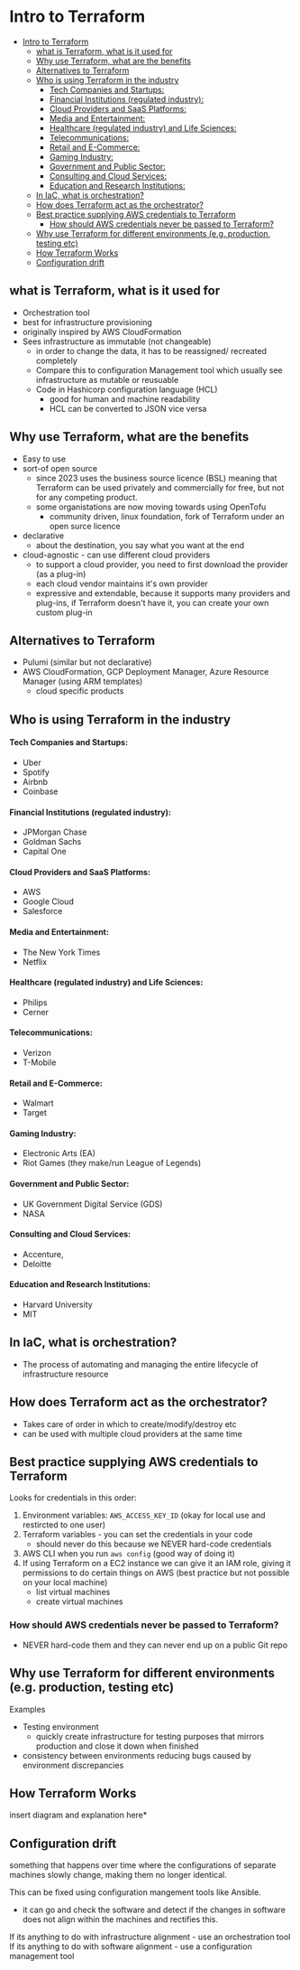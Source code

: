 # Intro to Terraform

- [Intro to Terraform](#intro-to-terraform)
  - [what is Terraform, what is it used for](#what-is-terraform-what-is-it-used-for)
  - [Why use Terraform, what are the benefits](#why-use-terraform-what-are-the-benefits)
  - [Alternatives to Terraform](#alternatives-to-terraform)
  - [Who is using Terraform in the industry](#who-is-using-terraform-in-the-industry)
      - [Tech Companies and Startups:](#tech-companies-and-startups)
      - [Financial Institutions (regulated industry):](#financial-institutions-regulated-industry)
      - [Cloud Providers and SaaS Platforms:](#cloud-providers-and-saas-platforms)
      - [Media and Entertainment:](#media-and-entertainment)
      - [Healthcare (regulated industry) and Life Sciences:](#healthcare-regulated-industry-and-life-sciences)
      - [Telecommunications:](#telecommunications)
      - [Retail and E-Commerce:](#retail-and-e-commerce)
      - [Gaming Industry:](#gaming-industry)
      - [Government and Public Sector:](#government-and-public-sector)
      - [Consulting and Cloud Services:](#consulting-and-cloud-services)
      - [Education and Research Institutions:](#education-and-research-institutions)
  - [In IaC, what is orchestration?](#in-iac-what-is-orchestration)
  - [How does Terraform act as the orchestrator?](#how-does-terraform-act-as-the-orchestrator)
  - [Best practice supplying AWS credentials to Terraform](#best-practice-supplying-aws-credentials-to-terraform)
    - [How should AWS credentials never be passed to Terraform?](#how-should-aws-credentials-never-be-passed-to-terraform)
  - [Why use Terraform for different environments (e.g. production, testing etc)](#why-use-terraform-for-different-environments-eg-production-testing-etc)
  - [How Terraform Works](#how-terraform-works)
  - [Configuration drift](#configuration-drift)


## what is Terraform, what is it used for
- Orchestration tool
- best for infrastructure provisioning
- originally inspired by AWS CloudFormation
- Sees infrastructure as immutable (not changeable)
    - in order to change the data, it has to be reassigned/ recreated completely
    - Compare this to configuration Management tool which usually see infrastructure as mutable or reusuable
  - Code in Hashicorp configuration language (HCL)
    - good for human and machine readability
    - HCL can be converted to JSON vice versa


## Why use Terraform, what are the benefits
- Easy to use
- sort-of open source
  - since 2023 uses the business source licence (BSL) meaning that Terraform can be used privately and commercially for free, but not for any competing product.
  - some organistations are now moving towards using OpenTofu
    - community driven, linux foundation, fork of Terraform under an open surce licence
- declarative
  - about the destination, you say what you want at the end
- cloud-agnostic - can use different cloud providers
  - to support a cloud provider, you need to first download the provider (as a plug-in)
  - each cloud vendor maintains it's own provider
  - expressive and extendable, because it supports many providers and plug-ins, if Terraform doesn't have it, you can create your own custom plug-in

## Alternatives to Terraform
- Pulumi (similar but not declarative)
- AWS CloudFormation, GCP Deployment Manager, Azure Resource Manager (using ARM templates)
  - cloud specific products

## Who is using Terraform in the industry
#### Tech Companies and Startups:
- Uber 
- Spotify 
- Airbnb 
- Coinbase
#### Financial Institutions (regulated industry):
- JPMorgan Chase 
- Goldman Sachs 
- Capital One
#### Cloud Providers and SaaS Platforms:
- AWS 
- Google Cloud
- Salesforce
#### Media and Entertainment:
- The New York Times
- Netflix
#### Healthcare (regulated industry) and Life Sciences:
- Philips 
- Cerner
#### Telecommunications:
- Verizon
- T-Mobile
#### Retail and E-Commerce:
- Walmart 
- Target
#### Gaming Industry:
- Electronic Arts (EA) 
- Riot Games (they make/run League of Legends)
#### Government and Public Sector:
- UK Government Digital Service (GDS) 
- NASA
#### Consulting and Cloud Services:
- Accenture,
- Deloitte
#### Education and Research Institutions:
- Harvard University
- MIT

## In IaC, what is orchestration?
- The process of automating and managing the entire lifecycle of infrastructure resource
## How does Terraform act as the orchestrator?
- Takes care of order in which to create/modify/destroy etc
- can be used with multiple cloud providers at the same time

## Best practice supplying AWS credentials to Terraform
Looks for credentials in this order:

  1. Environment variables: `AWS_ACCESS_KEY_ID` (okay for local use and restircted to one user)
  2. Terraform variables - you can set the credentials in your code
     - should never do this because we NEVER hard-code credentials
  3. AWS CLI when you run `aws config` (good way of doing it)
  4. If using Terraform on a EC2 instance we can give it an IAM role, giving it permissions to do certain things on AWS (best practice but not possible on your local machine)
     - list virtual machines
     - create virtual machines

### How should AWS credentials never be passed to Terraform?
- NEVER hard-code them and they can never end up on a public Git repo

## Why use Terraform for different environments (e.g. production, testing etc)
Examples
- Testing environment
  - quickly create infrastructure for testing purposes that mirrors production and close it down when finished
- consistency between environments reducing bugs caused by environment discrepancies

## How Terraform Works
insert diagram and explanation here*

## Configuration drift
something that happens over time where the configurations of separate machines slowly change, making them no longer identical.

This can be fixed using configuration mangement tools like Ansible.
- it can go and check the software and detect if the changes in software does not align within the machines and rectifies this.

If its anything to do with infrastructure alignment - use an orchestration tool
If its anything to do with software alignment - use a configuration management tool